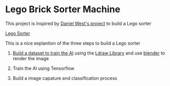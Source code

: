 # Lego Brick Sorter Machine


This project is inspired by [Daniel West's project][4] to build a Lego sorter

[Lego Sorter][3]

This is a nice explantion of the three steps to build a Lego sorter

1.  [Build a dataset to train the AI][1] using the [Ldraw Library][3] and use [blender][2] to render the image

2.  Train the AI using Tensorflow

3.  Build a image capature and classification process

[1]: https://github.com/Gadgeteering/LegoBrickClassification/blob/master/README.md
[2]: https://github.com/TobyLobster/ImportLDraw
[3]: http://www.ldraw.org/
[4]: https://youtu.be/-UGl0ZOCgwQ
[5]: https://towardsdatascience.com/how-i-created-over-100-000-labeled-lego-training-images-ec74191bb4ef
